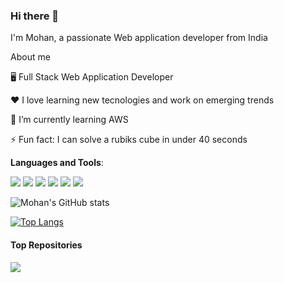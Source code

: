 ### Hi there 👋

I'm Mohan, a passionate Web application developer from India 

About me

🖥️ Full Stack Web Application Developer

❤️ I love learning new tecnologies and work on emerging trends

🌱 I’m currently learning AWS

⚡ Fun fact: I can solve a rubiks cube in under 40 seconds


**Languages and Tools**: 

![](https://img.shields.io/static/v1?label=Code&message=Java&color=yellow)
![](https://img.shields.io/static/v1?label=Code&message=Angular&color=red)
![](https://img.shields.io/static/v1?label=Code&message=SpringBoot&color=green)
![](https://img.shields.io/static/v1?label=Code&message=JavaScript&color=blue)
![](https://img.shields.io/static/v1?label=Tool&message=Docker&color=pink)
![](https://img.shields.io/static/v1?label=Database&message=Oracle&color=green)

![Mohan's GitHub stats](https://github-readme-stats.vercel.app/api?username=mohankumarsundaramoorthi&show_icons=true&theme=dark)

[![Top Langs](https://github-readme-stats.vercel.app/api/top-langs/?username=mohankumarsundaramoorthi&layout=compact)](https://github.com/mohankumarsundaramoorthi/github-readme-stats)


#### Top Repositories

<a href="https://github.com/anuraghazra/github-readme-stats">
  <img align="center" src="https://github-readme-stats.vercel.app/api/pin/?username=mohankumarsundaramoorthi&repo=acer&theme=buefy" />
</a>


<!--
**mohankumarsundaramoorthi/mohankumarsundaramoorthi** is a ✨ _special_ ✨ repository because its `README.md` (this file) appears on your GitHub profile.

Here are some ideas to get you started:

- 🔭 I’m currently working on ...
- 🌱 I’m currently learning ...
- 👯 I’m looking to collaborate on ...
- 🤔 I’m looking for help with ...
- 💬 Ask me about ...
- 📫 How to reach me: ...
- 😄 Pronouns: ...
- ⚡ Fun fact: ...
-->
